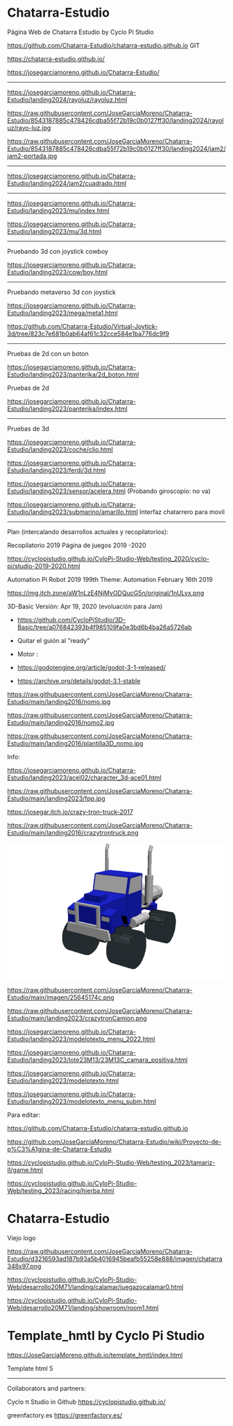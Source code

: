 # Chatarra-Estudio

Página Web de Chatarra Estudio by Cyclo Pi Studio

https://github.com/Chatarra-Estudio/chatarra-estudio.github.io  GIT

https://chatarra-estudio.github.io/

https://josegarciamoreno.github.io/Chatarra-Estudio/

------------------------------------------

https://josegarciamoreno.github.io/Chatarra-Estudio/landing2024/rayoluz/rayoluz.html

https://raw.githubusercontent.com/JoseGarciaMoreno/Chatarra-Estudio/8543187885c478426cdba55f72b19c0b0127ff30/landing2024/rayoluz/rayo-luz.jpg

https://raw.githubusercontent.com/JoseGarciaMoreno/Chatarra-Estudio/8543187885c478426cdba55f72b19c0b0127ff30/landing2024/jam2/jam2-portada.jpg 

------------------------------------------

https://josegarciamoreno.github.io/Chatarra-Estudio/landing2024/jam2/cuadrado.html

------------------------------------------

https://josegarciamoreno.github.io/Chatarra-Estudio/landing2023/mu/index.html

https://josegarciamoreno.github.io/Chatarra-Estudio/landing2023/mu/3d.html

------------------------------------------
Pruebando  3d con joystick cowboy

https://josegarciamoreno.github.io/Chatarra-Estudio/landing2023/cow/boy.html

------------------------------------------

Pruebando metaverso 3d con joystick

https://josegarciamoreno.github.io/Chatarra-Estudio/landing2023/mega/meta1.html

https://github.com/Chatarra-Estudio/Virtual-Joytick-3d/tree/823c7e681b0ab64af61c32cce584e1ba776dc9f9

------------------------------------------

Pruebas de 2d con un boton

https://josegarciamoreno.github.io/Chatarra-Estudio/landing2023/panterika/2d_boton.html

Pruebas de 2d 

https://josegarciamoreno.github.io/Chatarra-Estudio/landing2023/panterika/index.html


------------------------------------------
Pruebas de 3d

https://josegarciamoreno.github.io/Chatarra-Estudio/landing2023/coche/clio.html

https://josegarciamoreno.github.io/Chatarra-Estudio/landing2023/ferdi/3d.html 

https://josegarciamoreno.github.io/Chatarra-Estudio/landing2023/sensor/acelera.html (Probando giroscopio: no va)

https://josegarciamoreno.github.io/Chatarra-Estudio/landing2023/submarino/amarillo.html Interfaz chatarrero para movil

------------------------------------------

Plan (intercalando desarrollos actuales y recopilatorios):

Recopilatorio 2019
Página de juegos 2019 -2020

https://cyclopistudio.github.io/CyloPi-Studio-Web/testing_2020/cyclo-pi/studio-2019-2020.html

Automation Pi Robot 2019
199th
Theme: Automation
February 16th 2019 

https://img.itch.zone/aW1nLzE4NjMyODQucG5n/original/1nULyx.png



3D-Basic Versión: Apr 19, 2020 (evoluación para Jam)

- https://github.com/CycloPiStudio/3D-Basic/tree/a076842393b4f985109fa0e3bd6b4ba26a5726ab

- Quitar el guión al "ready"

- Motor :

* https://godotengine.org/article/godot-3-1-released/

* https://archive.org/details/godot-3.1-stable
  
https://raw.githubusercontent.com/JoseGarciaMoreno/Chatarra-Estudio/main/landing2016/nomo.jpg

https://raw.githubusercontent.com/JoseGarciaMoreno/Chatarra-Estudio/main/landing2016/nomo2.jpg

https://raw.githubusercontent.com/JoseGarciaMoreno/Chatarra-Estudio/main/landing2016/plantilla3D_nomo.jpg



Info:

https://josegarciamoreno.github.io/Chatarra-Estudio/landing2023/acel02/character_3d-ace01.html

https://raw.githubusercontent.com/JoseGarciaMoreno/Chatarra-Estudio/main/landing2023/fpp.jpg

https://josegar.itch.io/crazy-tron-truck-2017

https://raw.githubusercontent.com/JoseGarciaMoreno/Chatarra-Estudio/main/landing2016/crazytrontruck.png

![Cyclo pi](https://raw.githubusercontent.com/JoseGarciaMoreno/Chatarra-Estudio/main/landing2023/crazytronCamion.png)

https://raw.githubusercontent.com/JoseGarciaMoreno/Chatarra-Estudio/main/imagen/25645174c.png

https://raw.githubusercontent.com/JoseGarciaMoreno/Chatarra-Estudio/main/landing2023/crazytronCamion.png

https://josegarciamoreno.github.io/Chatarra-Estudio/landing2023/modelotexto_menu_2022.html

https://josegarciamoreno.github.io/Chatarra-Estudio/landing2023/lote23M13/23M13C_camara_positiva.html

https://josegarciamoreno.github.io/Chatarra-Estudio/landing2023/modelotexto.html

https://josegarciamoreno.github.io/Chatarra-Estudio/landing2023/modelotexto_menu_subm.html


Para editar:

https://github.com/Chatarra-Estudio/chatarra-estudio.github.io

https://github.com/JoseGarciaMoreno/Chatarra-Estudio/wiki/Proyecto-de-p%C3%A1gina-de-Chatarra-Estudio

https://cyclopistudio.github.io/CyloPi-Studio-Web/testing_2023/tamariz-II/game.html

https://cyclopistudio.github.io/CyloPi-Studio-Web/testing_2023/racing/hierba.html 



# Chatarra-Estudio

Viejo logo

https://raw.githubusercontent.com/JoseGarciaMoreno/Chatarra-Estudio/d3216593ad187b93a5b4016945beafb55258e888/imagen/chatarra348x97.png

https://cyclopistudio.github.io/CyloPi-Studio-Web/desarrollo20M71/landing/calamar/juegazocalamar0.html

https://cyclopistudio.github.io/CyloPi-Studio-Web/desarrollo20M71/landing/showroom/room1.html

# Template_hmtl by Cyclo Pi Studio

https://JoseGarciaMoreno.github.io/template_hmtl/index.html

Template html 5

-----------------------------------------
Collaborators and partners:

Cyclo π Studio in Github https://cyclopistudio.github.io/

greenfactory.es https://greenfactory.es/

